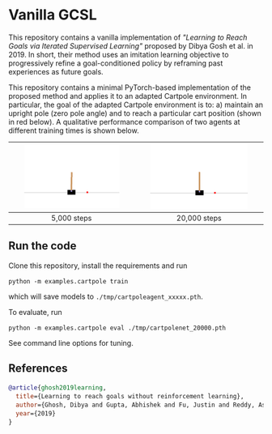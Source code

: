 # Vanilla GCSL
This repository contains a vanilla implementation of *"Learning to Reach Goals via Iterated Supervised Learning"* proposed by Dibya Gosh et al. in 2019. In short, their method uses an imitation learning objective to progressively refine a goal-conditioned policy by reframing past experiences as future goals.

This repository contains a minimal PyTorch-based implementation of the proposed method and applies it to an adapted Cartpole environment. In particular, the goal of the adapted Cartpole environment is to: a) maintain an upright pole (zero pole angle) and to reach a particular cart position (shown in red below). A qualitative performance comparison of two agents at different training times is shown below.

|<img src="./etc/cartpolenet_05000.gif"  width="80%">|<img src="./etc/cartpolenet_20000.gif"  width="80%">|
|:----------:|:------------:|
| 5,000 steps | 20,000 steps |

## Run the code
Clone this repository, install the requirements and run
```
python -m examples.cartpole train
```
which will save models to `./tmp/cartpoleagent_xxxxx.pth`. 

To evaluate, run
```
python -m examples.cartpole eval ./tmp/cartpolenet_20000.pth
```
See command line options for tuning.


## References
```bibtex
@article{ghosh2019learning,
  title={Learning to reach goals without reinforcement learning},
  author={Ghosh, Dibya and Gupta, Abhishek and Fu, Justin and Reddy, Ashwin and Devin, Coline and Eysenbach, Benjamin and Levine, Sergey},
  year={2019}
}
```